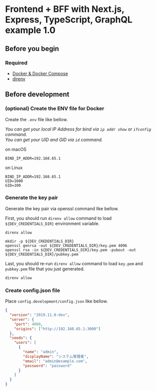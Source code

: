 # Frontend + BFF with Next.js, Express, TypeScript, GraphQL example 1.0

## Before you begin

### Required

- [Docker & Docker Compose](https://www.docker.com)
- [direnv](https://github.com/direnv/direnv)

## Before development

### (optional) Create the ENV file for Docker

Create the `.env` file like bellow.

_You can get your local IP Address for bind via `ip addr show` or `ifconfig` command._  
_You can get your UID and GID via `id` command._

on macOS

```
BIND_IP_ADDR=192.168.65.1
```

on Linux

```
BIND_IP_ADDR=192.168.65.1
UID=1000
GID=100
```

### Generate the key pair

Generate the key pair via openssl command like bellow.

First, you should run `direnv allow` command to load `${DEV_CREDENTIALS_DIR}` environment variable.

```shellsession
direnv allow
```

```shellsession
mkdir -p ${DEV_CREDENTIALS_DIR}
openssl genrsa -out ${DEV_CREDENTIALS_DIR}/key.pem 4096
openssl rsa -in ${DEV_CREDENTIALS_DIR}/key.pem -pubout -out ${DEV_CREDENTIALS_DIR}/pubkey.pem
```

Last, you should re-run `direnv allow` command to load `key.pem` and `pubkey.pem` file that you just generated.

```shellsession
direnv allow
```

### Create config.json file

Place `config.development/config.json` like bellow.

```json
{
  "version": "2019.11.0-dev",
  "server": {
    "port": 4000,
    "origins": ["http://192.168.65.1:3000"]
  },
  "seeds": {
    "users": [
      {
        "name": "admin",
        "displayName": "システム管理者",
        "email": "admin@example.com",
        "password": "password"
      }
    ]
  }
}
```
